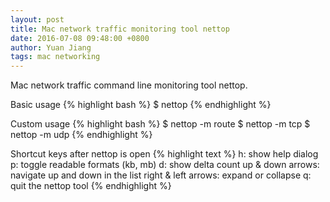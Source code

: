 ```yaml
---
layout: post
title: Mac network traffic monitoring tool nettop
date: 2016-07-08 09:48:00 +0800
author: Yuan Jiang
tags: mac networking
---
```


Mac network traffic command line monitoring tool nettop.

Basic usage
{% highlight bash %}
$ nettop
{% endhighlight %}

Custom usage
{% highlight bash %}
$ nettop -m route
$ nettop -m tcp
$ nettop -m udp
{% endhighlight %}

Shortcut keys after nettop is open
{% highlight text %}
h: show help dialog
p: toggle readable formats (kb, mb)
d: show delta count
up & down arrows: navigate up and down in the list
right & left arrows: expand or collapse
q: quit the nettop tool
{% endhighlight %}
